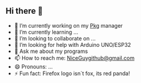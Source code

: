 ## Hi there 👋
<!--
**NiceGuy1111/NiceGuy1111** is a ✨ _special_ ✨ repository because its `README.md` (this file) appears on your GitHub profile.

Here are some ideas to get you started:
-->

- 🔭 I’m currently working on my <a href="https://github.com/NiceGuy1111/pkg">Pkg</a> manager
- 🌱 I’m currently learning ...
- 👯 I’m looking to collaborate on ...
- 🤔 I’m looking for help with Arduino UNO/ESP32
- 💬 Ask me about my programs
- 📫 How to reach me: NiceGuygithub@gmail.com
- 😄 Pronouns: ...
- ⚡ Fun fact: Firefox logo isn`t fox, its red panda!
